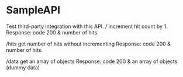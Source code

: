 # SampleAPI

Test third-party integration with this API.
*/* 
  increment hit count by 1. 
  Response: code 200 & number of hits.

/hits
  get number of hits without incrementing
  Response: code 200 & number of hits.
  
/data
  get an array of objects
  Response: code 200 & an array of objects (dummy data)
